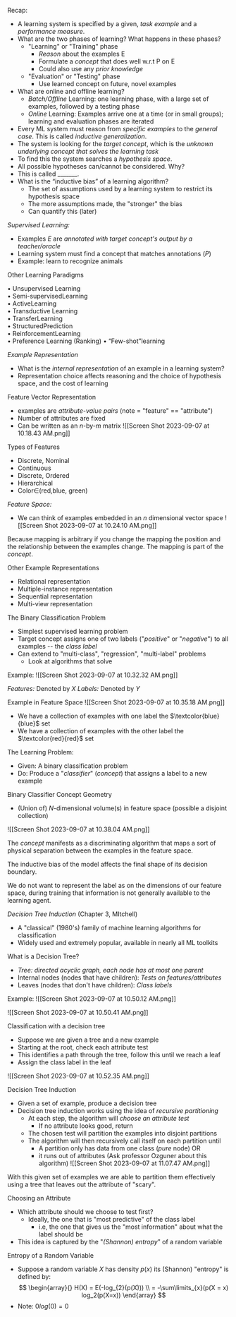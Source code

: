 Recap:
- A learning system is specified by a given, *task* *example* and a *performance measure*.
- What are the two phases of learning? What happens in these phases?
	- "Learning" or "Training" phase
		- *Reason* about the examples E
		- Formulate a *concept* that does well w.r.t P on E
		- Could also use any *prior knowledge*
	- "Evaluation" or "Testing" phase
		- Use learned concept on future, novel examples
- What are online and offline learning?
	- *Batch/Offline* Learning: one learning phase, with a large set of examples, followed by a testing phase
	- *Online* Learning: Examples arrive one at a time (or in small groups); learning and evaluation phases are iterated
- Every ML system must reason from *specific examples* to the *general
case*. This is called *inductive generalization*.
- The system is looking for the *target concept*, which is the *unknown underlying concept that solves the learning task*
- To find this the system searches a *hypothesis space*.
- All possible hypotheses can/cannot be considered. Why?
- This is called _______.
- What is the “inductive bias” of a learning algorithm?
	- The set of assumptions used by a learning system to restrict its hypothesis space
	- The more assumptions made, the "stronger" the bias
	- Can quantify this (later)

*Supervised Learning:* 
- Examples $E$ are *annotated with target concept's output by a teacher/oracle*
- Learning system must find a concept that matches annotations ($P$)
- Example: learn to recognize animals


Other Learning Paradigms

• Unsupervised Learning  
• Semi-supervisedLearning  
• ActiveLearning  
• Transductive Learning  
• TransferLearning  
• StructuredPrediction  
• ReinforcementLearning  
• Preference Learning (Ranking) • “Few-shot”learning

*Example Representation*
- What is the *internal representation* of an example in a learning system?
- Representation choice affects reasoning and the choice of hypothesis space, and the cost of learning

Feature Vector Representation
- examples are *attribute-value pairs* (note = "feature" == "attribute")
- Number of attributes are fixed 
- Can be written as an $n$-by-$m$ matrix
![[Screen Shot 2023-09-07 at 10.18.43 AM.png]]

Types of Features
- Discrete, Nominal
- Continuous
- Discrete, Ordered
- Hierarchical 
- Color∈(red,blue, green)

*Feature Space:* 
- We can think of examples embedded in an $n$ dimensional vector space
![[Screen Shot 2023-09-07 at 10.24.10 AM.png]]

Because mapping is arbitrary if you change the mapping the position and the relationship between the examples change. The mapping is part of the *concept*.

Other Example Representations
- Relational representation  
- Multiple-instance representation
- Sequential representation  
- Multi-view representation

The Binary Classification Problem
- Simplest supervised learning problem
- Target concept assigns one of two labels ("$positive$" or "$negative$") to all examples -- the *class label*
- Can extend to "multi-class", "regression", "multi-label" problems
	- Look at algorithms that solve 

Example:
![[Screen Shot 2023-09-07 at 10.32.32 AM.png]]

*Features:* Denoted by $X$
*Labels:* Denoted by $Y$

Example in Feature Space
![[Screen Shot 2023-09-07 at 10.35.18 AM.png]]

- We have a collection of examples with one label the $\textcolor{blue}{blue}$ set
- We have a collection of examples with the other label the $\textcolor{red}{red}$ set

The Learning Problem:
- Given: A binary classification problem
- Do: Produce a "*classifier*" (*concept*) that assigns a label to a new example

Binary Classifier Concept Geometry
- (Union of) $N$-dimensional volume(s) in feature space (possible a disjoint collection) 

![[Screen Shot 2023-09-07 at 10.38.04 AM.png]]

The *concept* manifests as a discriminating algorithm that maps a sort of physical separation between the examples in the feature space. 

The inductive bias of the model affects the final shape of its decision boundary. 

We do not want to represent the label as on the dimensions of our feature space, during training that information is not generally available to the learning agent. 

*Decision Tree Induction* (Chapter 3, MItchell)
- A "classical" (1980's) family of machine learning algorithms for classification
- Widely used and extremely popular, available in nearly all ML toolkits

What is a Decision Tree?
- *Tree: directed acyclic graph, each node has at most one parent*
- Internal nodes (nodes that have children): *Tests on features/attributes*
- Leaves (nodes that don't have children): *Class labels* 

Example:
![[Screen Shot 2023-09-07 at 10.50.12 AM.png]]


![[Screen Shot 2023-09-07 at 10.50.41 AM.png]]

Classification with a decision tree
- Suppose we are given a tree and a new example
- Starting at the root, check each attribute test
- This identifies a path through the tree, follow this until we reach a leaf
- Assign the class label in the leaf

![[Screen Shot 2023-09-07 at 10.52.35 AM.png]]

Decision Tree Induction
- Given a set of example, produce a decision tree
- Decision tree induction works using the idea of *recursive partitioning*
	- At each step, the algorithm will *choose an attribute test*
		- If no attribute looks good, return
	- The chosen test will partition the examples into disjoint partitions
	- The algorithm will then recursively call itself on each partition until
		- A partition only has data from one class (*pure* node) OR 
		- it runs out of attributes
(Ask professor Ozguner about this algorithm)
![[Screen Shot 2023-09-07 at 11.07.47 AM.png]]

With this given set of examples we are able to partition them effectively using a tree that leaves out the attribute of "scary".

Choosing an Attribute
- Which attribute should we choose to test first?
	- Ideally, the one that is "most predictive" of the class label
		- i.e, the one that gives us the "most information" about what the label should be
- This idea is captured by the "*(Shannon) entropy*" of a random variable

Entropy of a Random Variable
- Suppose a random variable $X$ has density $p(x)$ its (Shannon) "entropy" is defined by:
$$
\begin{array}{}
H(X) = E(-log_{2}(p(X))) \\
 = -\sum\limits_{x}(p(X = x) log_2(p(X=x))
\end{array}
$$
- Note: $0log(0) = 0$
